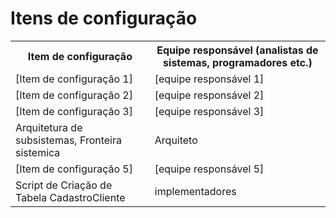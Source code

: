 # Itens de configuração

<table>
<tr><th>Item de configuração</th><th>Equipe responsável (analistas de sistemas, programadores etc.)</th></tr>
<tr><td>[Item de configuração 1]</td><td>[equipe responsável 1]</td></tr>
<tr><td>[Item de configuração 2]</td><td>[equipe responsável 2]</td></tr>
<tr><td>[Item de configuração 3]</td><td>[equipe responsável 3]</td></tr>
<tr><td>Arquitetura de subsistemas, Fronteira sistemica</td><td>Arquiteto</td></tr>
<tr><td>[Item de configuração 5]</td><td>[equipe responsável 5]</td></tr>
<tr><td>Script de Criação de Tabela CadastroCliente</td><td>implementadores</td></tr>

</table>
